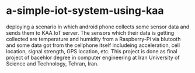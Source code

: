 # a-simple-iot-system-using-kaa
deploying a scenario in which android phone collects some sensor data and sends them to KAA IoT server. 
The sensors which their data is getting collected are temperature and humidity from a Raspberry-Pi via blutooth and some data got from the cellphone itself includeing acceleration, cell location, signal strength, GPS location, etc.
This project is done as final project of bacehlor degree in computer engineering at Iran University of Science and Technology, Tehran, Iran.
